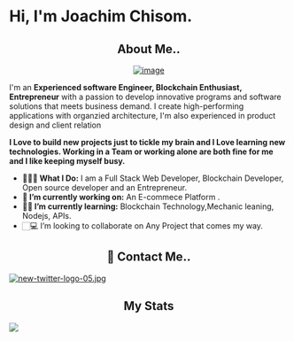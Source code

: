    # Hi, I'm Joachim Chisom. 
  <h2 align="center"> About Me..</h2>
  
  <p align="center"><a href='https://postimages.org/' target='_blank'><img src='https://i.postimg.cc/Kc92x46t/image.jpg' border='0' alt='image'/></a></p>
 
   I'm an **Experienced software Engineer, Blockchain Enthusiast, Entrepreneur** with a passion to develop innovative programs
   and software solutions that meets business demand. I create high-performing applications with organzied architecture, I'm also experienced in product design and client relation
    
   **I Love to build new projects just to tickle my brain and I Love learning new technologies.
   Working in a Team or working alone are both fine for me and I like keeping myself busy.**
      
- **👨🏻‍💻 What I Do:** I am a Full Stack Web Developer, Blockchain Developer, Open source developer and an Entrepreneur.
- **🔭 I’m currently working on:** An  E-commece Platform .
- **👨‍🏫 I’m currently learning:** Blockchain Technology,Mechanic leaning, Nodejs, APIs.
-  🏻‍💻 I’m looking to collaborate on Any Project that comes my way.

  <h2 align="center">💬 Contact Me..</h2>
  
   [![new-twitter-logo-05.jpg](https://i.postimg.cc/Tw10JGYF/new-twitter-logo-05.jpg)](https://twitter.com/Joachim_Chisom) 
   
   <h2 align="center">My Stats</h2>

<img align="center"
   src="https://github-readme-stats.vercel.app/api?username=Joachimchisom1&show_icons=true&theme=tokyonight" 
/>

                                                     


